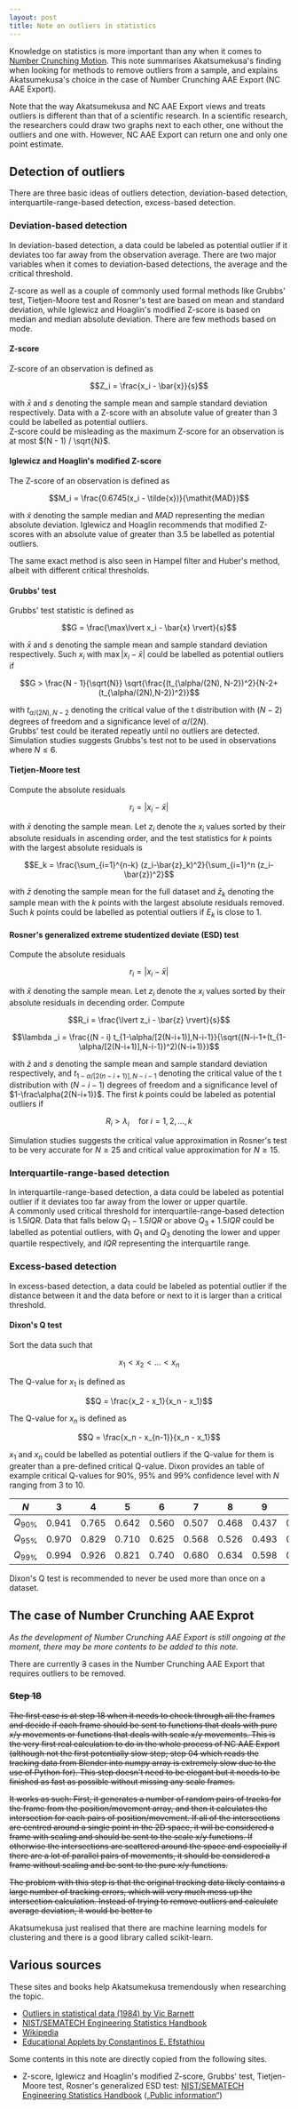 ```yaml
---
layout: post
title: Note on outliers in statistics
---
```


Knowledge on statistics is more important than any when it comes to [Number Crunching Motion](https://github.com/Akatmks/Number-Crunching-Motion). This note summarises Akatsumekusa's finding when looking for methods to remove outliers from a sample, and explains Akatsumekusa's choice in the case of Number Crunching AAE Export (NC AAE Export).  

Note that the way Akatsumekusa and NC AAE Export views and treats outliers is different than that of a scientific research. In a scientific research, the researchers could draw two graphs next to each other, one without the outliers and one with. However, NC AAE Export can return one and only one point estimate.  

## Detection of outliers

There are three basic ideas of outliers detection, deviation-based detection, interquartile-range-based detection, excess-based detection.  

### Deviation-based detection

In deviation-based detection, a data could be labeled as potential outlier if it deviates too far away from the observation average. There are two major variables when it comes to deviation-based detections, the average and the critical threshold.  

Z-score as well as a couple of commonly used formal methods like Grubbs' test, Tietjen-Moore test and Rosner's test are based on mean and standard deviation, while Iglewicz and Hoaglin's modified Z-score is based on median and median absolute deviation. There are few methods based on mode.  

#### Z-score

Z-score of an observation is defined as  

$$Z_i = \frac{x_i - \bar{x}}{s}$$

with $\bar{x}$ and $s$ denoting the sample mean and sample standard deviation respectively. Data with a Z-score with an absolute value of greater than $3$ could be labelled as potential outliers.  
Z-score could be misleading as the maximum Z-score for an observation is at most $(N - 1) / \sqrt{N}$.  

#### Iglewicz and Hoaglin's modified Z-score

The Z-score of an observation is defined as  

$$M_i = \frac{0.6745(x_i - \tilde{x})}{\mathit{MAD}}$$

with $\tilde{x}$ denoting the sample median and $\mathit{MAD}$ representing the median absolute deviation. Iglewicz and Hoaglin recommends that modified Z-scores with an absolute value of greater than $3.5$ be labelled as potential outliers.  

The same exact method is also seen in Hampel filter and Huber's method, albeit with different critical thresholds.  

#### Grubbs' test

Grubbs' test statistic is defined as  

$$G = \frac{\max\lvert x_i - \bar{x} \rvert}{s}$$

with $\bar{x}$ and $s$ denoting the sample mean and sample standard deviation respectively. Such $x_i$ with $\max\lvert x_i - \bar{x} \rvert$ could be labelled as potential outliers if  

$$G > \frac{N - 1}{\sqrt{N}} \sqrt{\frac{(t_{\alpha/(2N), N-2})^2}{N-2+(t_{\alpha/(2N),N-2})^2}}$$

with $t_{\alpha/(2N),N-2}$ denoting the critical value of the t distribution with $(N-2)$ degrees of freedom and a significance level of $\alpha/(2N)$.  
Grubbs' test could be iterated repeatly until no outliers are detected. Simulation studies suggests Grubbs's test not to be used in observations where $N \leq 6$.  

#### Tietjen-Moore test

Compute the absolute residuals

$$r_i = \lvert x_i - \bar{x} \rvert$$

with $\bar{x}$ denoting the sample mean. Let $z_i$ denote the $x_i$ values sorted by their absolute residuals in ascending order, and the test statistics for $k$ points with the largest absolute residuals is

$$E_k = \frac{\sum_{i=1}^{n-k} (z_i-\bar{z}_k)^2}{\sum_{i=1}^n (z_i-\bar{z})^2}$$

with $\bar{z}$ denoting the sample mean for the full dataset and $\bar{z}_k$ denoting the sample mean with the $k$ points with the largest absolute residuals removed. Such $k$ points could be labelled as potential outliers if $E_k$ is close to $1$.  

#### Rosner's generalized extreme studentized deviate (ESD) test

Compute the absolute residuals

$$r_i = \lvert x_i - \bar{x} \rvert$$

with $\bar{x}$ denoting the sample mean. Let $z_i$ denote the $x_i$ values sorted by their absolute residuals in decending order. Compute

$$R_i = \frac{\lvert z_i - \bar{z} \rvert}{s}$$

$$\lambda _i = \frac{(N - i) t_{1-\alpha/[2(N-i+1)],N-i-1}}{\sqrt{(N-i-1+(t_{1-\alpha/[2(N-i+1)],N-i-1})^2)(N-i+1)}}$$

with $\bar{z}$ and $s$ denoting the sample mean and sample standard deviation respectively, and $t_{1-\alpha/[2(n-i+1)],N-i-1}$ denoting the critical value of the t distribution with $(N-i-1)$ degrees of freedom and a significance level of $1-\frac\alpha{2(N-i+1)}$. The first $k$ points could be labeled as potential outliers if  

$$R_i > \lambda_i \quad \mathrm{for}\; i=1,2, \ldots ,k$$

Simulation studies suggests the critical value approximation in Rosner's test to be very accurate for $N \geq 25$ and critical value approximation for $N \geq 15$.  

### Interquartile-range-based detection

In interquartile-range-based detection, a data could be labeled as potential outlier if it deviates too far away from the lower or upper quartile.  
A commonly used critical threshold for interquartile-range-based detection is $1.5\mathit{IQR}$. Data that falls below $Q_1 - 1.5\mathit{IQR}$ or above $Q_3 + 1.5\mathit{IQR}$ could be labelled as potential outliers, with $Q_1$ and $Q_3$ denoting the lower and upper quartile respectively, and $\mathit{IQR}$ representing the interquartile range.  

### Excess-based detection
In excess-based detection, a data could be labeled as potential outlier if the distance between it and the data before or next to it is larger than a critical threshold.  

#### Dixon's Q test

Sort the data such that  

$$x_1 < x_2 < \ldots < x_n$$

The Q-value for $x_1$ is defined as  

$$Q = \frac{x_2 - x_1}{x_n - x_1}$$

The Q-value for $x_n$ is defined as  

$$Q = \frac{x_n - x_{n-1}}{x_n - x_1}$$

$x_1$ and $x_n$ could be labelled as potential outliers if the Q-value for them is greater than a pre-defined critical Q-value. Dixon provides an table of example critical Q-values for 90%, 95% and 99% confidence level with $N$ ranging from $3$ to $10$.  

| $N$ | 3 | 4 | 5 | 6 | 7 | 8 | 9 | 10 |
| :--: | :-: | :-: | :-: | :-: | :-: | :-: | :-: | :-: |
| $Q_{90\%}$ | 0.941 | 0.765 | 0.642 | 0.560 | 0.507 | 0.468 | 0.437 | 0.412 |
| $Q_{95\%}$ | 0.970 | 0.829 | 0.710 | 0.625 | 0.568 | 0.526 | 0.493 | 0.466 |
| $Q_{99\%}$ | 0.994 | 0.926 | 0.821 | 0.740 | 0.680 | 0.634 | 0.598 | 0.568 |

Dixon's Q test is recommended to never be used more than once on a dataset.  

## The case of Number Crunching AAE Exprot

*As the development of Number Crunching AAE Export is still ongoing at the moment, there may be more contents to be added to this note.*  

There are currently ~~3~~ cases in the Number Crunching AAE Export that requires outliers to be removed.  

### ~~Step 18~~

~~The first case is at step 18 when it needs to check through all the frames and decide if each frame should be sent to functions that deals with pure x/y movements or functions that deals with scale x/y movements. This is the very first real calculation to do in the whole process of NC AAE Export (although not the first potentially slow step; step 04 which reads the tracking data from Blender into numpy array is extremely slow due to the use of Python for). This step doesn't need to be elegant but it needs to be finished as fast as possible without missing any scale frames.~~  

~~It works as such: First, it generates a number of random pairs of tracks for the frame from the position/movement array, and then it calculates the intersection for each pairs of position/movement. If all of the intersections are centred around a single point in the 2D space, it will be considered a frame with scaling and should be sent to the scale x/y functions. If otherwise the intersections are scattered around the space and especially if there are a lot of parallel pairs of movements, it should be considered a frame without scaling and be sent to the pure x/y functions.~~  

~~The problem with this step is that the original tracking data likely contains a large number of tracking errors, which will very much mess up the intersection calculation. Instead of trying to remove outliers and calculate average deviation, it would be better to~~ 

Akatsumekusa just realised that there are machine learning models for clustering and there is a good library called scikit-learn.  

## Various sources

These sites and books help Akatsumekusa tremendously when researching the topic.

* [Outliers in statistical data (1984) by Vic Barnett](https://archive.org/details/outliersinstatis0000barn_k7p8/page/n7/)  
* [NIST/SEMATECH Engineering Statistics Handbook](https://www.itl.nist.gov/div898/handbook/eda/section3/eda35h.htm)  
* [Wikipedia](https://en.wikipedia.org/wiki/Statistics)  
* [Educational Applets by Constantinos E. Efstathiou](http://195.134.76.37/applets/Applet_Index2.htm)  

Some contents in this note are directly copied from the following sites.  

* Z-score, Iglewicz and Hoaglin's modified Z-score, Grubbs' test, Tietjen-Moore test, Rosner's generalized ESD test: [NIST/SEMATECH Engineering Statistics Handbook](https://www.itl.nist.gov/div898/handbook/eda/section3/eda35h.htm) ([„Public information“](https://www.nist.gov/oism/copyrights))  
